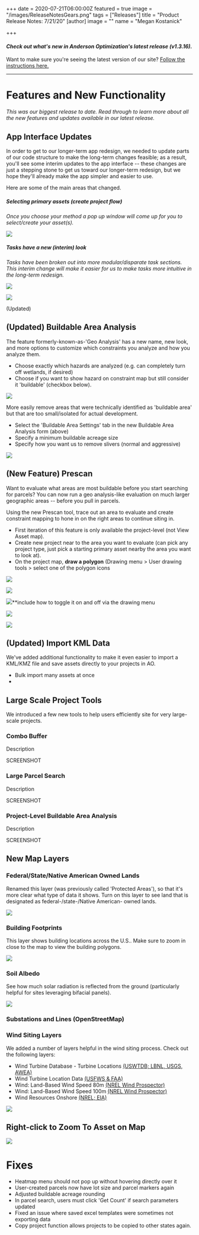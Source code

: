 +++
date = 2020-07-21T06:00:00Z
featured = true
image = "/images/ReleaseNotesGears.png"
tags = ["Releases"]
title = "Product Release Notes: 7/21/20"
[author]
image = ""
name = "Megan Kostanick"

+++
#### _Check out what's new in Anderson Optimization's latest release (v1.3.16)._

Want to make sure you're seeing the latest version of our site? [Follow the instructions here.](https://docs.andersonopt.com/Prospect/VersionReleaseNotes/latestversion/ "Get Latest Version")

***

# **Features and New Functionality**

_This was our biggest release to date. Read through to learn more about all the new features and updates available in our latest release._

## App Interface Updates

In order to get to our longer-term app redesign, we needed to update parts of our code structure to make the long-term changes feasible; as a result, you'll see some interim updates to the app interface -- these changes are just a stepping stone to get us toward our longer-term redesign, but we hope they'll already make the app simpler and easier to use.

Here are some of the main areas that changed.

##### **Selecting primary assets (create project flow)**

_Once you choose your method a pop up window will come up for you to select/create your asset(s)._

![](/images/primary_asset_selection.png)

##### **Tasks have a new (interim) look**

_Tasks have been broken out into more modular/disparate task sections. This interim change will make it easier for us to make tasks more intuitive in the long-term redesign._

![](/images/parcel_search.png)

![](/images/asset_tasks_map_sidebar.png)

(Updated) 

## (Updated) Buildable Area Analysis

The feature formerly-known-as-'Geo Analysis' has a new name, new look, and more options to customize which constraints you analyze and how you analyze them. 

* Choose exactly which hazards are analyzed (e.g. can completely turn off wetlands, if desired) 
* Choose if you want to show hazard on constraint map but still consider it 'buildable' (checkbox below). 

![](/images/buildablearea_form.png)

More easily remove areas that were technically identified as 'buildable area' but that are too small/isolated for actual development. 

* Select the 'Buildable Area Settings' tab in the new Buildable Area Analysis form (above) 
* Specify a minimum buildable acreage size 
* Specify how you want us to remove slivers (normal and aggressive)

![](/images/buildable_area_settings.png)

## (New Feature) Prescan 

Want to evaluate what areas are most buildable before you start searching for parcels? You can now run a geo analysis-like evaluation on much larger geographic areas -- before you pull in parcels.

Using the new Prescan tool, trace out an area to evaluate and create constraint mapping to hone in on the right areas to continue siting in.

* First iteration of this feature is only available the project-level (not View Asset map).
* Create new project near to the area you want to evaluate (can pick any project type, just pick a starting primary asset nearby the area you want to look at).
* On the project map, **draw a polygon** (Drawing menu > User drawing tools > select one of the polygon icons

![](/images/draw_polygon.png)

![](/images/polygon_drawn_on_map.png)

![](/images/prescan_task.png)**include how to toggle it on and off via the drawing menu

![](/images/prescan_form.png)

![](/images/prescan_constraint-map.png)

## (Updated) Import KML Data

We've added additional functionality to make it even easier to import a KML/KMZ file and save assets directly to your projects in AO.

* Bulk import many assets at once
* 

## Large Scale Project Tools

We introduced a few new tools to help users efficiently site for very large-scale projects.

### Combo Buffer

Description

SCREENSHOT

### Large Parcel Search

Description

SCREENSHOT

### Project-Level Buildable Area Analysis

Description

SCREENSHOT

## **New Map Layers**

### Federal/State/Native American Owned Lands

Renamed this layer (was previously called 'Protected Areas'), so that it's more clear what type of data it shows. Turn on this layer to see land that is designated as federal-/state-/Native American- owned lands.

![](/images/fed_state_lands.png)

### Building Footprints

This layer shows building locations across the U.S.. Make sure to zoom in close to the map to view the building polygons.

![](/images/building_footprints.png)

### Soil Albedo

See how much solar radiation is reflected from the ground (particularly helpful for sites leveraging bifacial panels).

![](/images/soilalbedo.png)

### Substations and Lines (OpenStreetMap)

### Wind Siting Layers

We added a number of layers helpful in the wind siting process. Check out the following layers:

* Wind Turbine Database - Turbine Locations [(USWTDB; LBNL, USGS, AWEA)](https://eerscmap.usgs.gov/arcgis/rest/services/uswtdb/uswtdbDyn/MapServer)
* Wind Turbine Location Data [(USFWS & FAA)](https://www.fws.gov/southwest/es/Energy_Wind_FAA.html)
* Wind: Land-Based Wind Speed 80m [(NREL Wind Prospector)](https://maps.nrel.gov/wind-prospector/?aL=xJldDB%255Bv%255D%3Dt%26xJldDB%255Bd%255D%3D1&bL=groad&cE=0&lR=0&mC=41.612763227321004%2C-106.16369962692261&zL=16)
* Wind: Land-Based Wind Speed 100m [(NREL Wind Prospector)](https://maps.nrel.gov/wind-prospector/?aL=xJldDB%255Bv%255D%3Dt%26xJldDB%255Bd%255D%3D1&bL=groad&cE=0&lR=0&mC=41.612763227321004%2C-106.16369962692261&zL=16)
* Wind Resources Onshore [(NREL; EIA)](https://www.eia.gov/maps/layer_info-m.php)

![](/images/windspeed.png)

## Right-click to Zoom To Asset on Map

![](/images/zoom_to.png)

# **Fixes**

* Heatmap menu should not pop up without hovering directly over it
* User-created parcels now have lot size and parcel markers again
* Adjusted buildable acreage rounding
* In parcel search, users must click 'Get Count' if search parameters updated
* Fixed an issue where saved excel templates were sometimes not exporting data
* Copy project function allows projects to be copied to other states again.
